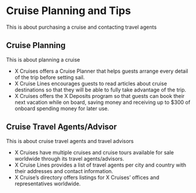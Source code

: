 # Cruise Planning and Tips

This is about purchasing a cruise and contacting travel agents

## Cruise Planning

This is about planning a cruise

- X Cruises offers a Cruise Planner that helps guests arrange every detail of the trip before setting sail.
- X Cruise Lines encourages guests to read articles about cruise destinations so that they will be able to fully take advantage of the trip.
- X Cruises offers the X Deposits program so that guests can book their next vacation while on board, saving money and receiving up to $300 of onboard spending money for later use.

## Cruise Travel Agents/Advisor

This is about cruise travel agents and travel advisors

- X Cruises have multiple cruises and cruise tours available for sale worldwide through its travel agents/advisors.
- X Cruise Lines provides a list of travel agents per city and country with their addresses and contact information.
- X Cruise’s directory offers listings for X Cruises’ offices and representatives worldwide.